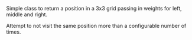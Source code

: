 Simple class to return a position in a 3x3 grid passing in weights for left, middle and right.

Attempt to not visit the same position more than a configurable number of times.